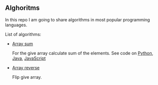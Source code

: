 Alghoritms
----------

In this repo I am going to share algorithms in most popular programming languages.

List of algorithms:

- [Array sum](/array-sum)

  For the give array calculate sum of the elements. See code on [Python](/array-sum/array-sum.py), [Java](/array-sum/array-sum.java), [JavaScript](/array-sum/array-sum.js)

- [Array reverse](/array-reverse)

  Flip give array.
